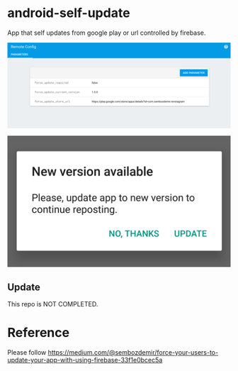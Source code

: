 # android-self-update

App that self updates from google play or url controlled by firebase.

![](docs/images/fb_remoteconfig.png)

![](docs/images/android_alert.png)

## Update

This repo is NOT COMPLETED.

# Reference

Please follow https://medium.com/@sembozdemir/force-your-users-to-update-your-app-with-using-firebase-33f1e0bcec5a
